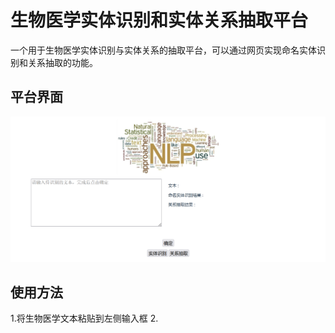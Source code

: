 # 生物医学实体识别和实体关系抽取平台
一个用于生物医学实体识别与实体关系的抽取平台，可以通过网页实现命名实体识别和关系抽取的功能。

## 平台界面
![show](https://github.com/DUT-B910/bioNer-Re/blob/b1202fc0219a833c2af56a6c435549ec23f6ff0e/%E5%B9%B3%E5%8F%B0%E7%95%8C%E9%9D%A2.png)
## 使用方法
1.将生物医学文本粘贴到左侧输入框
2.

